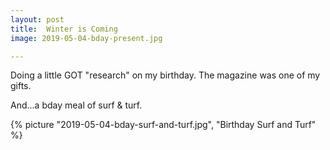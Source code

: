 ```yaml
---
layout: post
title:  Winter is Coming
image: 2019-05-04-bday-present.jpg

---
```


Doing a little GOT "research" on my birthday. The magazine was one of my gifts.

<!--more-->

And...a bday meal of surf & turf.

{% picture "2019-05-04-bday-surf-and-turf.jpg", "Birthday Surf and Turf" %}

